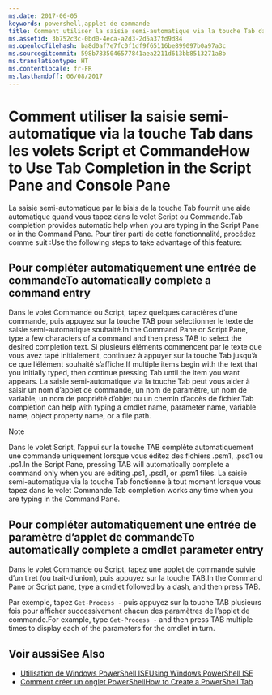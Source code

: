 ```yaml
---
ms.date: 2017-06-05
keywords: powershell,applet de commande
title: Comment utiliser la saisie semi-automatique via la touche Tab dans les volets Script et Commande
ms.assetid: 3b752c3c-0bd0-4eca-a2d3-2d5a37fd9d84
ms.openlocfilehash: ba8d0af7e7fc0f1df9f65116be899097b0a97a3c
ms.sourcegitcommit: 598b7835046577841aea2211d613bb8513271a8b
ms.translationtype: HT
ms.contentlocale: fr-FR
ms.lasthandoff: 06/08/2017
---
```

# <a name="how-to-use-tab-completion-in-the-script-pane-and-console-pane"></a><span data-ttu-id="ebd0d-103">Comment utiliser la saisie semi-automatique via la touche Tab dans les volets Script et Commande</span><span class="sxs-lookup"><span data-stu-id="ebd0d-103">How to Use Tab Completion in the Script Pane and Console Pane</span></span>
<span data-ttu-id="ebd0d-104">La saisie semi-automatique par le biais de la touche Tab fournit une aide automatique quand vous tapez dans le volet Script ou Commande.</span><span class="sxs-lookup"><span data-stu-id="ebd0d-104">Tab completion provides automatic help when you are typing in the Script Pane or in the Command Pane.</span></span> <span data-ttu-id="ebd0d-105">Pour tirer parti de cette fonctionnalité, procédez comme suit :</span><span class="sxs-lookup"><span data-stu-id="ebd0d-105">Use the following steps to take advantage of this feature:</span></span>

## <a name="to-automatically-complete-a-command-entry"></a><span data-ttu-id="ebd0d-106">Pour compléter automatiquement une entrée de commande</span><span class="sxs-lookup"><span data-stu-id="ebd0d-106">To automatically complete a command entry</span></span>
<span data-ttu-id="ebd0d-107">Dans le volet Commande ou Script, tapez quelques caractères d’une commande, puis appuyez sur la touche TAB pour sélectionner le texte de saisie semi-automatique souhaité.</span><span class="sxs-lookup"><span data-stu-id="ebd0d-107">In the Command Pane or Script Pane, type a few characters of a command and then press TAB to select the desired completion text.</span></span> <span data-ttu-id="ebd0d-108">Si plusieurs éléments commencent par le texte que vous avez tapé initialement, continuez à appuyer sur la touche Tab jusqu’à ce que l’élément souhaité s’affiche.</span><span class="sxs-lookup"><span data-stu-id="ebd0d-108">If multiple items begin with the text that you initially typed, then continue pressing Tab until the item you want appears.</span></span> <span data-ttu-id="ebd0d-109">La saisie semi-automatique via la touche Tab peut vous aider à saisir un nom d’applet de commande, un nom de paramètre, un nom de variable, un nom de propriété d’objet ou un chemin d’accès de fichier.</span><span class="sxs-lookup"><span data-stu-id="ebd0d-109">Tab completion can help with typing a cmdlet name, parameter name, variable name, object property name, or a file path.</span></span>

> [!NOTE]
> <span data-ttu-id="ebd0d-110">Dans le volet Script, l’appui sur la touche TAB complète automatiquement une commande uniquement lorsque vous éditez des fichiers .psm1, .psd1 ou .ps1.</span><span class="sxs-lookup"><span data-stu-id="ebd0d-110">In the Script Pane, pressing TAB will automatically complete a command only when you are editing .ps1, .psd1, or .psm1 files.</span></span> <span data-ttu-id="ebd0d-111">La saisie semi-automatique via la touche Tab fonctionne à tout moment lorsque vous tapez dans le volet Commande.</span><span class="sxs-lookup"><span data-stu-id="ebd0d-111">Tab completion works any time when you are typing in the Command Pane.</span></span>

## <a name="to-automatically-complete-a-cmdlet-parameter-entry"></a><span data-ttu-id="ebd0d-112">Pour compléter automatiquement une entrée de paramètre d’applet de commande</span><span class="sxs-lookup"><span data-stu-id="ebd0d-112">To automatically complete a cmdlet parameter entry</span></span>
<span data-ttu-id="ebd0d-113">Dans le volet Commande ou Script, tapez une applet de commande suivie d’un tiret (ou trait-d’union), puis appuyez sur la touche TAB.</span><span class="sxs-lookup"><span data-stu-id="ebd0d-113">In the Command Pane or Script pane, type a cmdlet followed by a dash, and then press TAB.</span></span>

<span data-ttu-id="ebd0d-114">Par exemple, tapez `Get-Process -` puis appuyez sur la touche TAB plusieurs fois pour afficher successivement chacun des paramètres de l’applet de commande.</span><span class="sxs-lookup"><span data-stu-id="ebd0d-114">For example, type `Get-Process -` and then press TAB multiple times to display each of the parameters for the cmdlet in turn.</span></span>

## <a name="see-also"></a><span data-ttu-id="ebd0d-115">Voir aussi</span><span class="sxs-lookup"><span data-stu-id="ebd0d-115">See Also</span></span>
- [<span data-ttu-id="ebd0d-116">Utilisation de Windows PowerShell ISE</span><span class="sxs-lookup"><span data-stu-id="ebd0d-116">Using Windows PowerShell ISE</span></span>](using-the-windows-powershell-ise.md)
- [<span data-ttu-id="ebd0d-117">Comment créer un onglet PowerShell</span><span class="sxs-lookup"><span data-stu-id="ebd0d-117">How to Create a PowerShell Tab</span></span>](How-to-Create-a-PowerShell-Tab-in-Windows-PowerShell-ISE.md)

